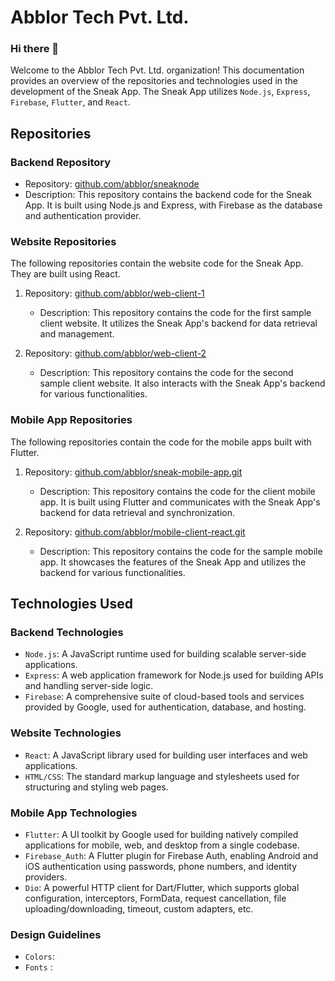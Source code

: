 
# Abblor Tech Pvt. Ltd.

### Hi there 👋
Welcome to the Abblor Tech Pvt. Ltd. organization! This documentation provides an overview of the repositories and technologies used in the development of the Sneak App. The Sneak App utilizes `Node.js`, `Express`, `Firebase`, `Flutter`, and `React`.

## Repositories

### Backend Repository
- Repository: [github.com/abblor/sneaknode](https://github.com/abblor/sneaknode)
- Description: This repository contains the backend code for the Sneak App. It is built using Node.js and Express, with Firebase as the database and authentication provider.

### Website Repositories
The following repositories contain the website code for the Sneak App. They are built using React.

1. Repository: [github.com/abblor/web-client-1](https://github.com/abblor/web-client-1)
   - Description: This repository contains the code for the first sample client website. It utilizes the Sneak App's backend for data retrieval and management.

2. Repository: [github.com/abblor/web-client-2](https://github.com/abblor/web-client-2)
   - Description: This repository contains the code for the second sample client website. It also interacts with the Sneak App's backend for various functionalities.

### Mobile App Repositories
The following repositories contain the code for the mobile apps built with Flutter.

1. Repository: [github.com/abblor/sneak-mobile-app.git](https://github.com/abblor/sneak-mobile-app.git)
   - Description: This repository contains the code for the client mobile app. It is built using Flutter and communicates with the Sneak App's backend for data retrieval and synchronization.

2. Repository: [github.com/abblor/mobile-client-react.git](https://github.com/abblor/mobile-client-react.git)
   - Description: This repository contains the code for the sample mobile app. It showcases the features of the Sneak App and utilizes the backend for various functionalities.

## Technologies Used

### Backend Technologies
- `Node.js`: A JavaScript runtime used for building scalable server-side applications.
- `Express`: A web application framework for Node.js used for building APIs and handling server-side logic.
- `Firebase`: A comprehensive suite of cloud-based tools and services provided by Google, used for authentication, database, and hosting.

### Website Technologies
- `React`: A JavaScript library used for building user interfaces and web applications.
- `HTML/CSS`: The standard markup language and stylesheets used for structuring and styling web pages.

### Mobile App Technologies
- `Flutter`: A UI toolkit by Google used for building natively compiled applications for mobile, web, and desktop from a single codebase.
- `Firebase_Auth`: A Flutter plugin for Firebase Auth, enabling Android and iOS authentication using passwords, phone numbers, and identity providers.
- `Dio`: A powerful HTTP client for Dart/Flutter, which supports global configuration, interceptors, FormData, request cancellation, file    uploading/downloading, timeout, custom adapters, etc.

### Design Guidelines
- `Colors`: 
- `Fonts` :

